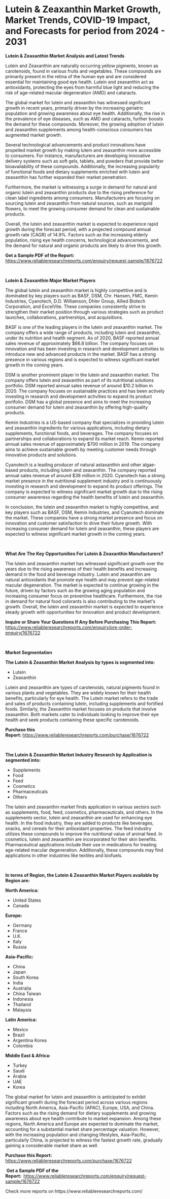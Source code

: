 <p><h1>Lutein & Zeaxanthin Market Growth, Market Trends, COVID-19 Impact, and Forecasts for period from 2024 - 2031</h1></p><p><strong>Lutein & Zeaxanthin Market Analysis and Latest Trends</strong></p>
<p><p>Lutein and Zeaxanthin are naturally occurring yellow pigments, known as carotenoids, found in various fruits and vegetables. These compounds are primarily present in the retina of the human eye and are considered essential for maintaining good eye health. Lutein and zeaxanthin act as antioxidants, protecting the eyes from harmful blue light and reducing the risk of age-related macular degeneration (AMD) and cataracts.</p><p>The global market for lutein and zeaxanthin has witnessed significant growth in recent years, primarily driven by the increasing geriatric population and growing awareness about eye health. Additionally, the rise in the prevalence of eye diseases, such as AMD and cataracts, further boosts the demand for these compounds. Moreover, the growing adoption of lutein and zeaxanthin supplements among health-conscious consumers has augmented market growth.</p><p>Several technological advancements and product innovations have propelled market growth by making lutein and zeaxanthin more accessible to consumers. For instance, manufacturers are developing innovative delivery systems such as soft gels, tablets, and powders that provide better bioavailability of these compounds. Additionally, the increasing popularity of functional foods and dietary supplements enriched with lutein and zeaxanthin has further expanded their market penetration.</p><p>Furthermore, the market is witnessing a surge in demand for natural and organic lutein and zeaxanthin products due to the rising preference for clean label ingredients among consumers. Manufacturers are focusing on sourcing lutein and zeaxanthin from natural sources, such as marigold flowers, to meet the growing consumer demand for clean and sustainable products.</p><p>Overall, the lutein and zeaxanthin market is expected to experience rapid growth during the forecast period, with a projected compound annual growth rate (CAGR) of 14.9%. Factors such as the increasing elderly population, rising eye health concerns, technological advancements, and the demand for natural and organic products are likely to drive this growth.</p></p>
<p><strong>Get a Sample PDF of the Report:&nbsp;</strong> <a href="https://www.reliableresearchreports.com/enquiry/request-sample/1676722">https://www.reliableresearchreports.com/enquiry/request-sample/1676722</a></p>
<p>&nbsp;</p>
<p><strong>Lutein & Zeaxanthin Major Market Players</strong></p>
<p><p>The global lutein and zeaxanthin market is highly competitive and is dominated by key players such as BASF, DSM, Chr. Hansen, FMC, Kemin Industries, Cyanotech, D.D. Williamson, Dhler Group, Allied Biotech Corporation, and ExcelVite. These companies consistently strive to strengthen their market position through various strategies such as product launches, collaborations, partnerships, and acquisitions.</p><p>BASF is one of the leading players in the lutein and zeaxanthin market. The company offers a wide range of products, including lutein and zeaxanthin, under its nutrition and health segment. As of 2020, BASF reported annual sales revenue of approximately $66.8 billion. The company focuses on innovation and has been investing in research and development activities to introduce new and advanced products in the market. BASF has a strong presence in various regions and is expected to witness significant market growth in the coming years.</p><p>DSM is another prominent player in the lutein and zeaxanthin market. The company offers lutein and zeaxanthin as part of its nutritional solutions portfolio. DSM reported annual sales revenue of around $10.2 billion in 2020. The company focuses on sustainable practices and has been actively investing in research and development activities to expand its product portfolio. DSM has a global presence and aims to meet the increasing consumer demand for lutein and zeaxanthin by offering high-quality products.</p><p>Kemin Industries is a US-based company that specializes in providing lutein and zeaxanthin ingredients for various applications, including dietary supplements, functional foods, and beverages. The company focuses on partnerships and collaborations to expand its market reach. Kemin reported annual sales revenue of approximately $700 million in 2019. The company aims to achieve sustainable growth by meeting customer needs through innovative products and solutions.</p><p>Cyanotech is a leading producer of natural astaxanthin and other algae-based products, including lutein and zeaxanthin. The company reported annual sales revenue of around $38 million in 2020. Cyanotech has a strong market presence in the nutritional supplement industry and is continuously investing in research and development to expand its product offerings. The company is expected to witness significant market growth due to the rising consumer awareness regarding the health benefits of lutein and zeaxanthin.</p><p>In conclusion, the lutein and zeaxanthin market is highly competitive, and key players such as BASF, DSM, Kemin Industries, and Cyanotech dominate the market. These companies have a strong market presence and focus on innovation and customer satisfaction to drive their future growth. With increasing consumer demand for lutein and zeaxanthin, these players are expected to witness significant market growth in the coming years.</p></p>
<p>&nbsp;</p>
<p><strong>What Are The Key Opportunities For Lutein & Zeaxanthin Manufacturers?</strong></p>
<p><p>The lutein and zeaxanthin market has witnessed significant growth over the years due to the rising awareness of their health benefits and increasing demand in the food and beverage industry. Lutein and zeaxanthin are natural antioxidants that promote eye health and may prevent age-related macular degeneration. The market is expected to continue growing in the future, driven by factors such as the growing aging population and increasing consumer focus on preventive healthcare. Furthermore, the rise in demand for natural food colorants is also contributing to the market's growth. Overall, the lutein and zeaxanthin market is expected to experience steady growth with opportunities for innovation and product development.</p></p>
<p><strong>Inquire or Share Your Questions If Any Before Purchasing This Report:</strong> <a href="https://www.reliableresearchreports.com/enquiry/pre-order-enquiry/1676722">https://www.reliableresearchreports.com/enquiry/pre-order-enquiry/1676722</a></p>
<p>&nbsp;</p>
<p><strong>Market Segmentation</strong></p>
<p><strong>The Lutein & Zeaxanthin Market Analysis by types is segmented into:</strong></p>
<p><ul><li>Lutein</li><li>Zeaxanthin</li></ul></p>
<p><p>Lutein and zeaxanthin are types of carotenoids, natural pigments found in various plants and vegetables. They are widely known for their health benefits, particularly for eye health. The Lutein market refers to the trade and sales of products containing lutein, including supplements and fortified foods. Similarly, the Zeaxanthin market focuses on products that involve zeaxanthin. Both markets cater to individuals looking to improve their eye health and seek products containing these specific carotenoids.</p></p>
<p><strong>Purchase this Report:&nbsp;</strong><a href="https://www.reliableresearchreports.com/purchase/1676722">https://www.reliableresearchreports.com/purchase/1676722</a></p>
<p>&nbsp;</p>
<p><strong>The Lutein & Zeaxanthin Market Industry Research by Application is segmented into:</strong></p>
<p><ul><li>Supplements</li><li>Food</li><li>Feed</li><li>Cosmetics</li><li>Pharmaceuticals</li><li>Others</li></ul></p>
<p><p>The lutein and zeaxanthin market finds application in various sectors such as supplements, food, feed, cosmetics, pharmaceuticals, and others. In the supplements sector, lutein and zeaxanthin are used for enhancing eye health. In the food industry, they are added to products like beverages, snacks, and cereals for their antioxidant properties. The feed industry utilizes these compounds to improve the nutritional value of animal feed. In cosmetics, lutein and zeaxanthin are incorporated for their skin benefits. Pharmaceutical applications include their use in medications for treating age-related macular degeneration. Additionally, these compounds may find applications in other industries like textiles and biofuels.</p></p>
<p>&nbsp;</p>
<p><strong>In terms of Region, the Lutein & Zeaxanthin Market Players available by Region are:</strong></p>
<p>
    <p> <strong> North America: </strong>
        <ul>
            <li>United States</li>
            <li>Canada</li>
        </ul>
        </p> 
    <p> <strong> Europe: </strong>
        <ul>
            <li>Germany</li>
            <li>France</li>
            <li>U.K.</li>
            <li>Italy</li>
            <li>Russia</li>
        </ul>
        </p> 
    <p> <strong> Asia-Pacific: </strong>
        <ul>
            <li>China</li>
            <li>Japan</li>
            <li>South Korea</li>
            <li>India</li>
            <li>Australia</li>
            <li>China Taiwan</li>
            <li>Indonesia</li>
            <li>Thailand</li>
            <li>Malaysia</li>
        </ul>
        </p> 
    <p> <strong> Latin America: </strong>
        <ul>
            <li>Mexico</li>
            <li>Brazil</li>
            <li>Argentina Korea</li>
            <li>Colombia</li>
        </ul>
        </p> 
    <p> <strong> Middle East & Africa: </strong>
        <ul>
            <li>Turkey</li>
            <li>Saudi</li>
            <li>Arabia</li>
            <li>UAE</li>
            <li>Korea</li>
        </ul>
    </p>
    </p>
<p><p>The global market for lutein and zeaxanthin is anticipated to exhibit significant growth during the forecast period across various regions including North America, Asia-Pacific (APAC), Europe, USA, and China. Factors such as the rising demand for dietary supplements and growing awareness about eye health contribute to market expansion. Among these regions, North America and Europe are expected to dominate the market, accounting for a substantial market share percentage valuation. However, with the increasing population and changing lifestyles, Asia-Pacific, particularly China, is projected to witness the fastest growth rate, gradually gaining a considerable market share as well.</p></p>
<p><strong>Purchase this Report: </strong><a href="https://www.reliableresearchreports.com/purchase/1676722">https://www.reliableresearchreports.com/purchase/1676722</a></p>
<p>&nbsp;<strong>Get a Sample PDF of the Report:&nbsp;&nbsp;</strong><a href="https://www.reliableresearchreports.com/enquiry/request-sample/1676722">https://www.reliableresearchreports.com/enquiry/request-sample/1676722</a></p>
<p><strong></strong></p>
<p>Check more reports on https://www.reliableresearchreports.com/</p>
